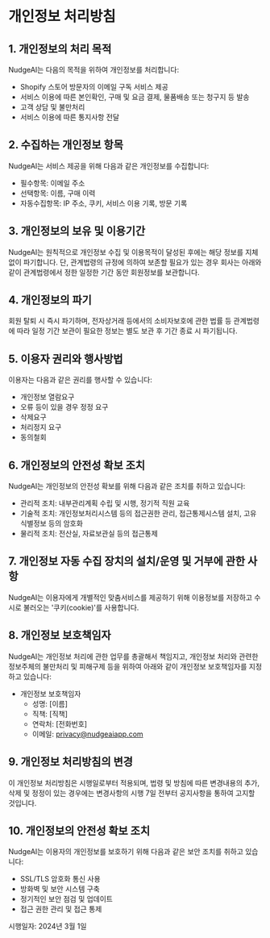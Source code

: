 # 개인정보 처리방침

## 1. 개인정보의 처리 목적

NudgeAI는 다음의 목적을 위하여 개인정보를 처리합니다:
- Shopify 스토어 방문자의 이메일 구독 서비스 제공
- 서비스 이용에 따른 본인확인, 구매 및 요금 결제, 물품배송 또는 청구지 등 발송
- 고객 상담 및 불만처리
- 서비스 이용에 따른 통지사항 전달

## 2. 수집하는 개인정보 항목

NudgeAI는 서비스 제공을 위해 다음과 같은 개인정보를 수집합니다:
- 필수항목: 이메일 주소
- 선택항목: 이름, 구매 이력
- 자동수집항목: IP 주소, 쿠키, 서비스 이용 기록, 방문 기록

## 3. 개인정보의 보유 및 이용기간

NudgeAI는 원칙적으로 개인정보 수집 및 이용목적이 달성된 후에는 해당 정보를 지체 없이 파기합니다. 단, 관계법령의 규정에 의하여 보존할 필요가 있는 경우 회사는 아래와 같이 관계법령에서 정한 일정한 기간 동안 회원정보를 보관합니다.

## 4. 개인정보의 파기

회원 탈퇴 시 즉시 파기하며, 전자상거래 등에서의 소비자보호에 관한 법률 등 관계법령에 따라 일정 기간 보관이 필요한 정보는 별도 보관 후 기간 종료 시 파기됩니다.

## 5. 이용자 권리와 행사방법

이용자는 다음과 같은 권리를 행사할 수 있습니다:
- 개인정보 열람요구
- 오류 등이 있을 경우 정정 요구
- 삭제요구
- 처리정지 요구
- 동의철회

## 6. 개인정보의 안전성 확보 조치

NudgeAI는 개인정보의 안전성 확보를 위해 다음과 같은 조치를 취하고 있습니다:
- 관리적 조치: 내부관리계획 수립 및 시행, 정기적 직원 교육
- 기술적 조치: 개인정보처리시스템 등의 접근권한 관리, 접근통제시스템 설치, 고유식별정보 등의 암호화
- 물리적 조치: 전산실, 자료보관실 등의 접근통제

## 7. 개인정보 자동 수집 장치의 설치/운영 및 거부에 관한 사항

NudgeAI는 이용자에게 개별적인 맞춤서비스를 제공하기 위해 이용정보를 저장하고 수시로 불러오는 '쿠키(cookie)'를 사용합니다.

## 8. 개인정보 보호책임자

NudgeAI는 개인정보 처리에 관한 업무를 총괄해서 책임지고, 개인정보 처리와 관련한 정보주체의 불만처리 및 피해구제 등을 위하여 아래와 같이 개인정보 보호책임자를 지정하고 있습니다:

- 개인정보 보호책임자
  - 성명: [이름]
  - 직책: [직책]
  - 연락처: [전화번호]
  - 이메일: privacy@nudgeaiapp.com

## 9. 개인정보 처리방침의 변경

이 개인정보 처리방침은 시행일로부터 적용되며, 법령 및 방침에 따른 변경내용의 추가, 삭제 및 정정이 있는 경우에는 변경사항의 시행 7일 전부터 공지사항을 통하여 고지할 것입니다.

## 10. 개인정보의 안전성 확보 조치

NudgeAI는 이용자의 개인정보를 보호하기 위해 다음과 같은 보안 조치를 취하고 있습니다:
- SSL/TLS 암호화 통신 사용
- 방화벽 및 보안 시스템 구축
- 정기적인 보안 점검 및 업데이트
- 접근 권한 관리 및 접근 통제

시행일자: 2024년 3월 1일 